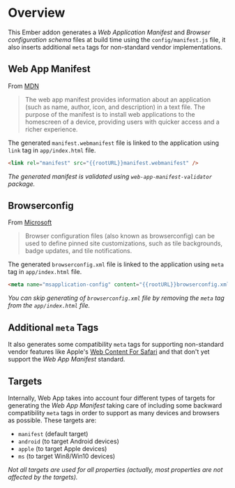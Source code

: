 # Overview

This Ember addon generates a _Web Application Manifest_ and _Browser configuration schema_ files at build time using the `config/manifest.js` file, it also inserts additional `meta` tags for non-standard vendor implementations.

## Web App Manifest

From [MDN](https://developer.mozilla.org/en-US/docs/Web/Manifest)

> The web app manifest provides information about an application (such as name,
> author, icon, and description) in a text file. The purpose of the manifest is
> to install web applications to the homescreen of a device, providing users
> with quicker access and a richer experience.

The generated `manifest.webmanifest` file is linked to the application using `link` tag in `app/index.html` file.

```html
<link rel="manifest" src="{{rootURL}}manifest.webmanifest" />
```

_The generated manifest is validated using `web-app-manifest-validator` package._

## Browserconfig

From [Microsoft](https://msdn.microsoft.com/en-us/library/dn320426%28v=vs.85%29.aspx)

> Browser configuration files (also known as browserconfig) can be used to define pinned site customizations, such as tile backgrounds, badge updates, and tile notifications.

The generated `browserconfig.xml` file is linked to the application using `meta` tag in `app/index.html` file.

```html
<meta name="msapplication-config" content="{{rootURL}}browserconfig.xml" />
```

_You can skip generating of `browserconfig.xml` file by removing the `meta` tag from the `app/index.html` file._

## Additional `meta` Tags

It also generates some compatibility `meta` tags for supporting non-standard vendor features like Apple's [Web Content For Safari](https://developer.apple.com/library/content/documentation/AppleApplications/Reference/SafariWebContent/Introduction/Introduction.html) and that don't yet support the _Web App Manifest_ standard.

## Targets

Internally, Web App takes into account four different types of targets for generating the _Web App Manifest_ taking care of including some backward compatibility `meta` tags in order to support as many devices and browsers as possible. These targets are:

- `manifest` (default target)
- `android` (to target Android devices)
- `apple` (to target Apple devices)
- `ms` (to target Win8/Win10 devices)

_Not all targets are used for all properties (actually, most properties are not affected by the targets)._
